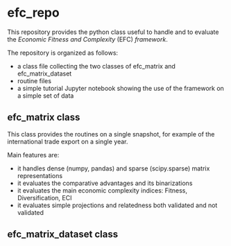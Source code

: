 # efc_repo
This repository provides the python class useful to handle and to evaluate the *Economic Fitness and Complexity* (EFC) *framework*. 

The repository is organized as follows:
- a class file collecting the two classes of efc_matrix and efc_matrix_dataset
- routine files
- a simple tutorial Jupyter notebook showing the use of the framework on a simple set of data


## efc_matrix class
This class provides the routines on a single snapshot, for example of the international trade export on a single year.

Main features are:
- it handles  dense (numpy, pandas) and sparse (scipy.sparse) matrix representations
- it evaluates the comparative advantages and its binarizations
- it evaluates the main economic complexity indices: Fitness, Diversification, ECI
- it evaluates simple projections and relatedness both validated and not validated



## efc_matrix_dataset class
